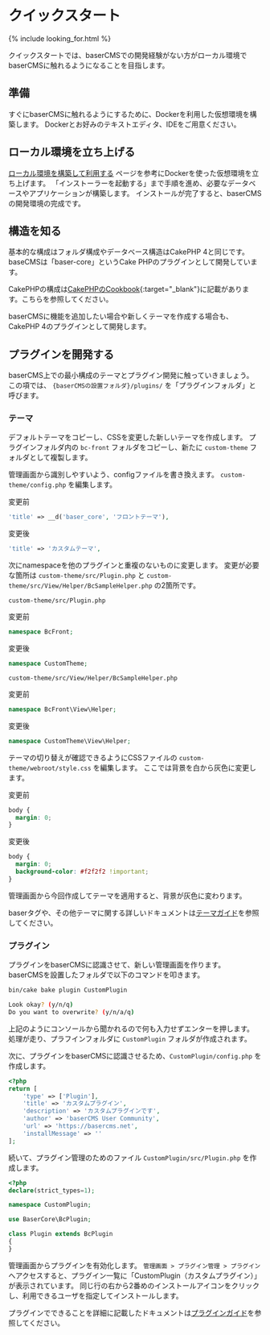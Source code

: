 # クイックスタート

{% include looking_for.html %}

クイックスタートでは、baserCMSでの開発経験がない方がローカル環境でbaserCMSに触れるようになることを目指します。

## 準備

すぐにbaserCMSに触れるようにするために、Dockerを利用した仮想環境を構築します。
Dockerとお好みのテキストエディタ、IDEをご用意ください。

## ローカル環境を立ち上げる

[ローカル環境を構築して利用する](introduce/build_local_env) ページを参考にDockerを使った仮想環境を立ち上げます。
「インストーラーを起動する」まで手順を進め、必要なデータベースやアプリケーションが構築します。
インストールが完了すると、baserCMSの開発環境の完成です。

## 構造を知る

基本的な構成はフォルダ構成やデータベース構造はCakePHP 4と同じです。
baseCMSは「baser-core」というCake PHPのプラグインとして開発しています。

CakePHPの構成は[CakePHPのCookbook](https://book.cakephp.org/4/ja/contents.html){:target="_blank"}に記載があります。こちらを参照してください。

baserCMSに機能を追加したい場合や新しくテーマを作成する場合も、CakePHP 4のプラグインとして開発します。


## プラグインを開発する

baserCMS上での最小構成のテーマとプラグイン開発に触っていきましょう。
この項では、 `{baserCMSの設置フォルダ}/plugins/` を「プラグインフォルダ」と呼びます。

### テーマ

デフォルトテーマをコピーし、CSSを変更した新しいテーマを作成します。
プラグインフォルダ内の `bc-front` フォルダをコピーし、新たに `custom-theme` フォルダとして複製します。

管理画面から識別しやすいよう、configファイルを書き換えます。
`custom-theme/config.php` を編集します。

変更前

```php
'title' => __d('baser_core', 'フロントテーマ'),
```

変更後

```php
'title' => 'カスタムテーマ',
```

次にnamespaceを他のプラグインと重複のないものに変更します。
変更が必要な箇所は `custom-theme/src/Plugin.php` と `custom-theme/src/View/Helper/BcSampleHelper.php` の2箇所です。

`custom-theme/src/Plugin.php`

変更前

```php
namespace BcFront;
```

変更後

```php
namespace CustomTheme;
```

`custom-theme/src/View/Helper/BcSampleHelper.php`

変更前

```php
namespace BcFront\View\Helper;
```

変更後

```php
namespace CustomTheme\View\Helper;
```

テーマの切り替えが確認できるようにCSSファイルの `custom-theme/webroot/style.css` を編集します。
ここでは背景を白から灰色に変更します。

変更前

```css
body {
  margin: 0;
}
```

変更後

```css
body {
  margin: 0;
  background-color: #f2f2f2 !important;
}
```

管理画面から今回作成してテーマを適用すると、背景が灰色に変わります。

baserタグや、その他テーマに関する詳しいドキュメントは[テーマガイド](theme/)を参照してください。

### プラグイン

プラグインをbaserCMSに認識させて、新しい管理画面を作ります。
baserCMSを設置したフォルダで以下のコマンドを叩きます。

```bash
bin/cake bake plugin CustomPlugin
```

```bash
Look okay? (y/n/q)
Do you want to overwrite? (y/n/a/q)
```

上記のようにコンソールから聞かれるので何も入力せずエンターを押します。
処理が走り、プラフインフォルダに `CustomPlugin` フォルダが作成されます。

次に、プラグインをbaserCMSに認識させるため、`CustomPlugin/config.php` を作成します。

```php
<?php
return [
    'type' => ['Plugin'],
    'title' => 'カスタムプラグイン',
    'description' => 'カスタムプラグインです',
    'author' => 'baserCMS User Community',
    'url' => 'https://basercms.net',
    'installMessage' => ''
];
```

続いて、プラグイン管理のためのファイル `CustomPlugin/src/Plugin.php` を作成します。

```php
<?php
declare(strict_types=1);

namespace CustomPlugin;

use BaserCore\BcPlugin;

class Plugin extends BcPlugin
{
}
```

管理画面からプラグインを有効化します。
`管理画面 > プラグイン管理 > プラグイン` へアクセスすると、プラグイン一覧に「CustomPlugin（カスタムプラグイン）」が表示されています。
同じ行の右から2番めのインストールアイコンをクリックし、利用できるユーザを指定してインストールします。

プラグインでできることを詳細に記載したドキュメントは[プラグインガイド](plugin/)を参照してください。